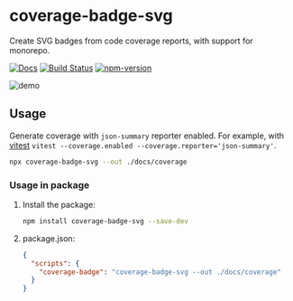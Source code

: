 # coverage-badge-svg

Create SVG badges from code coverage reports, with support for monorepo.

[![Docs](https://img.shields.io/badge/Docs-read-%23fdf9f5)](https://crimx.github.io/coverage-badge-svg/)
[![Build Status](https://github.com/crimx/coverage-badge-svg/actions/workflows/build.yml/badge.svg)](https://github.com/crimx/coverage-badge-svg/actions/workflows/build.yml)
[![npm-version](https://img.shields.io/npm/v/coverage-badge-svg.svg)](https://www.npmjs.com/package/coverage-badge-svg)

![demo](https://embra.github.io/coverage-badge-svg/coverage-badges/coverage-badge-svg.svg)

## Usage

Generate coverage with `json-summary` reporter enabled. For example, with [vitest](https://vitest.dev/guide/reporters) `vitest --coverage.enabled --coverage.reporter='json-summary'`.

```bash
npx coverage-badge-svg --out ./docs/coverage
```

### Usage in package

1. Install the package:
   ```bash
   npm install coverage-badge-svg --save-dev
   ```
2. package.json:
   ```json
   {
     "scripts": {
       "coverage-badge": "coverage-badge-svg --out ./docs/coverage"
     }
   }
   ```
